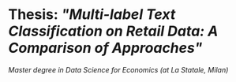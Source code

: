 # Thesis: *"Multi-label Text Classification on Retail Data: A Comparison of Approaches"*
*Master degree in Data Science for Economics (at La Statale, Milan)*

